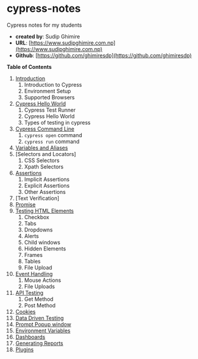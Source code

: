 # cypress-notes
Cypress notes for my students

- **created by**: Sudip Ghimire
- **URL**: [https://www.sudipghimire.com.np](https://www.sudipghimire.com.np)
- **Github**: [https://github.com/ghimiresdp](https://github.com/ghimiresdp)


**Table of Contents**

1. [Introduction](course/c01-introduction.md)
    1. Introduction to Cypress
    3. Environment Setup
    4. Supported Browsers
2. [Cypress Hello World](course/c02-hello-world.md)
    1. Cypress Test Runner
    2. Cypress Hello World
    3. Types of testing in cypress
3. [Cypress Command Line](course/c03-commandline.md)
    1. `cypress open` command
    2. `cypress run` command
4. [Variables and Aliases](course/c02-variables.md)
5. [Selectors and Locators]
    1. CSS Selectors
    2. Xpath Selectors
6. [Assertions](course/c04-assertion.md)
    1. Implicit Assertions
    2. Explicit Assertions
    3. Other Assertions
7.  [Text Verification]
8.  [Promise](course/c06-promise.md)
9.  [Testing HTML Elements](course/c07-testing-html-elements.md)
    1.  Checkbox
    2.  Tabs
    3.  Dropdowns
    4.  Alerts
    5.  Child windows
    6.  Hidden Elements
    7.  Frames
    8.  Tables
    9.  File Upload
10. [Event Handling](course/c08-event-handling.md)
    1.  Mouse Actions
    2.  File Uploads
11. [API Testing](course/c09-api-testing.md)
    1.  Get Method
    2.  Post Method
12. [Cookies](course/c10-cookies.md)
13. [Data Driven Testing](course/c11-data-driven-testing.md)
14. [Prompt Popup window](course)
15. [Environment Variables](course)
16. [Dashboards](course)
17. [Generating Reports](course)
18. [Plugins](course)
